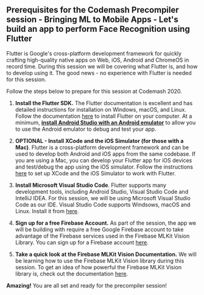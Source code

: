 ## Prerequisites for the Codemash Precompiler session - Bringing ML to Mobile Apps - Let's build an app to perform Face Recognition using Flutter

Flutter is Google's cross-platform development framework for quickly crafting high-quality native apps on Web, iOS, Android and ChromeOS in record time. During this session we will be covering what Flutter is, and how to develop using it. The good news - no experience with Flutter is needed for this session.

Follow the steps below to prepare for this session at Codemash 2020.

1. **Install the Flutter SDK.**
The Flutter documentation is excellent and has detailed instructions for installation on Windows, macOS, and Linux. Follow the documentation [here](https://flutter.dev/docs/get-started/install) to install Flutter on your computer. At a minimum, [**install Android Studio with an Android emulator**](https://developer.android.com/studio/index.html) to allow you to use the Android emulator to debug and test your app.  

2. **OPTIONAL - Install XCode and the iOS Simulator (for those with a Mac)**.
Flutter is a cross-platform development framework and can be used to develop both Android and iOS apps from the same codebase. If you are using a Mac, you can develop your Flutter app for iOS devices and test/debug the app using the iOS simulator. Follow the instructions [here](https://flutter.dev/docs/get-started/install/macos#ios-setup) to set up XCode and the iOS Simulator to work with Flutter.

3. **Install Microsoft Visual Studio Code**.
Flutter supports many development tools, including Android Studio, Visual Studio Code and IntelliJ IDEA. For this session, we will be using Microsoft Visual Studio Code as our IDE. Visual Studio Code supports Windsows, macOS and Linux. Install it from [here](https://code.visualstudio.com/download).

4. **Sign up for a free Firebase Account.**
As part of the session, the app we will be building with require a free Google Firebase account to take advantage of the Firebase services used in the Firebase MLKit Vision Library. You can sign up for a Firebase account [here](https://firebase.google.com/).

5. **Take a quick look at the Firebase MLKit Vision Documentation.**
We will be learning how to use the Firebase MLKit Vision library during this session. To get an idea of how powerful the Firebase MLKit Vision library is, check out the documentation [here](https://firebase.google.com/docs/ml-kit).

**Amazing!** You are all set and ready for the precompiler session!
